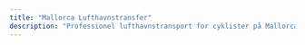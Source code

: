 ```yaml
---
title: "Mallorca Lufthavnstransfer"
description: "Professionel lufthavnstransport for cyklister på Mallorca. Cykelvenlig transport til og fra Palma lufthavn."
---
```


<!-- Content will be added later -->

